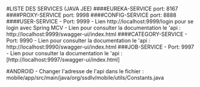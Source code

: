 #LISTE DES SERVICES (JAVA JEE)
####EUREKA-SERVICE
    port: 8167
####PROXY-SERVICE
    port: 9998
####CONFIG-SERVICE
    port: 8888
####USER-SERVICE
    - Port: 9999
    - Lien http://localhost:9999/login pour se login avec Spring MCV
    - Lien pour consulter la documentation le 'api : http://localhost:9999/swagger-ui/index.html
####CATEGORY-SERVICE
    - Port: 9990
    - Lien pour consulter la documentation le 'api : http://localhost:9990/swagger-ui/index.html
###JOB-SERVICE
    - Port: 9997
    - Lien pour consulter la documentation le 'api : [http://localhost:9997/swagger-ui/index.html]
    
#ANDROID
    - Changer l'adresse de l'api dans le fichier : mobile/app/src/main/java/org/ssdlv/mobile/utils/Constants.java
